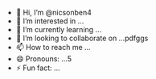 - 👋 Hi, I’m @nicsonben4
- 👀 I’m interested in ...
- 🌱 I’m currently learning ...
- 💞️ I’m looking to collaborate on ...рdfggs
- 📫 How to reach me ...
- 😄 Pronouns: ...5
- ⚡ Fun fact: ...

<!---
nicsonben4/nicsonben4 is a ✨ special ✨ repository because its `README.md` (this file) appears on your GitHub profile.
You can click the Preview link to take a look at your changes.
--->
